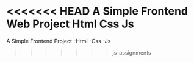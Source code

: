 <<<<<<< HEAD
A Simple Frontend Web Project 
 Html 
 Css 
 Js
=======
A Simple Frontend Project 
-Html 
-Css 
-Js
>>>>>>> js-assignments
